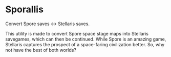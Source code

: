 # Sporallis

Convert Spore saves <-> Stellaris saves.

This utility is made to convert Spore space stage maps into Stellaris
savegames, which can then be continued. While Spore is an amazing game,
Stellaris captures the prospect of a space-faring civilization better. So, why
not have the best of both worlds?
